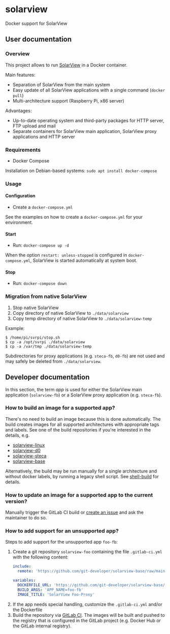 # solarview
Docker support for SolarView

## User documentation
### Overview
This project allows to run [SolarView](https://www.solarview.info/solarview_linux.aspx) in a Docker container.

Main features:
* Separation of SolarView from the main system
* Easy update of all SolarView applications with a single command (`docker pull`)
* Multi-architecture support (Raspberry Pi, x86 server)

Advantages:
* Up-to-date operating system and third-party packages for HTTP server, FTP upload and mail
* Separate containers for SolarView main application, SolarView proxy applications and HTTP server

### Requirements
* Docker Compose

Installation on Debian-based systems: `sudo apt install docker-compose`

### Usage
#### Configuration
* Create a `docker-compose.yml`

See the examples on how to create a `docker-compose.yml` for your environment.

#### Start
* Run: `docker-compose up -d`

When the option `restart: unless-stopped` is configured in `docker-compose.yml`, SolarView is started automatically at system boot.

#### Stop
* Run: `docker-compose down`

### Migration from native SolarView

1. Stop native SolarView
1. Copy directory of native SolarView to `./data/solarview`
1. Copy temp directory of native SolarView to `./data/solarview-temp`

Example:

```shell
$ /home/pi/svrpi/stop.sh
$ cp -a /opt/svrpi ./data/solarview
$ cp -a /var/tmp ./data/solarview-temp
```

Subdirectories for proxy applications (e.g. `steca-fb`, `d0-fb`) are not used and may safely be deleted from `./data/solarview`.

## Developer documentation
In this section, the term _app_ is used for either the SolarView main application (`solarview-fb`) or a SolarView proxy application (e.g. `steca-fb`).

### How to build an image for a supported app?
There's no need to build an image because this is done automatically.
The build creates images for all supported architectures with appropriate tags and labels.
See one of the build repositories if you're interested in the details, e.g.
* [solarview-linux](https://github.com/git-developer/solarview-linux)
* [solarview-d0](https://github.com/git-developer/solarview-d0)
* [solarview-steca](https://github.com/git-developer/solarview-steca)
* [solarview-base](https://github.com/git-developer/solarview-base)

Alternatively, the build may be run manually for a single architecture and without docker labels,
by running a legacy shell script. See [shell-build](https://github.com/git-developer/solarview/tree/shell-build#how-to-build-an-image-for-a-supported-app) for details.

### How to update an image for a supported app to the current version?
Manually trigger the GitLab CI build or [create an issue](https://github.com/git-developer/solarview/issues) and ask the maintainer to do so.

### How to add support for an unsupported app?
Steps to add support for the unsupported app `foo-fb`:

1. Create a git repository `solarview-foo` containing the file `.gitlab-ci.yml` with the following content:
    ```yaml
    include:
      remote: 'https://github.com/git-developer/solarview-base/raw/main/.gitlab-ci.yml'
    
    variables:
      DOCKERFILE_URL: 'https://github.com/git-developer/solarview-base/raw/main/Dockerfile'
      BUILD_ARGS: 'APP_NAME=foo-fb'
      IMAGE_TITLE: 'SolarView Foo-Proxy'
    ```
1. If the app needs special handling, customize the `.gitlab-ci.yml` and/or the Dockerfile
1. Build the repository via [GitLab CI](https://gitlab.com/).
   The images will be built and pushed to the registry that is configured in the GitLab project
   (e.g. Docker Hub or the GitLab internal registry).
